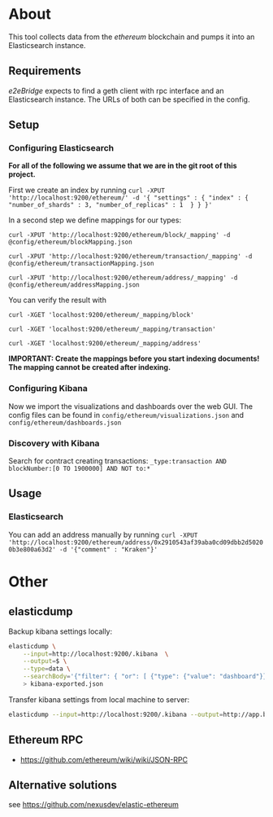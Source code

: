 # About

This tool collects data from the *ethereum* blockchain and pumps it into an Elasticsearch instance. 

## Requirements

_e2eBridge_ expects to find a geth client with rpc interface and an Elasticsearch instance. The URLs of both can be specified in the config.

## Setup

### Configuring Elasticsearch

**For all of the following we assume that we are in the git root of this project.**

First we create an index by running
`curl -XPUT 'http://localhost:9200/ethereum/' -d '{ "settings" : { "index" : { "number_of_shards" : 3, "number_of_replicas" : 1  } } }'`

In a second step we define mappings for our types:

`curl -XPUT 'http://localhost:9200/ethereum/block/_mapping' -d @config/ethereum/blockMapping.json`

`curl -XPUT 'http://localhost:9200/ethereum/transaction/_mapping' -d @config/ethereum/transactionMapping.json`

`curl -XPUT 'http://localhost:9200/ethereum/address/_mapping' -d @config/ethereum/addressMapping.json`

You can verify the result with

`curl -XGET 'localhost:9200/ethereum/_mapping/block'`

`curl -XGET 'localhost:9200/ethereum/_mapping/transaction'`

`curl -XGET 'localhost:9200/ethereum/_mapping/address'`

**IMPORTANT: Create the mappings before you start indexing documents! The mapping cannot be created after indexing.**

### Configuring Kibana

Now we import the visualizations and dashboards over the web GUI. The config files can be found in 
`config/ethereum/visualizations.json` and `config/ethereum/dashboards.json`

### Discovery with Kibana

Search for contract creating transactions:
`_type:transaction AND blockNumber:[0 TO 1900000] AND NOT to:*`

## Usage

### Elasticsearch

You can add an address manually by running
`curl -XPUT 'http://localhost:9200/ethereum/address/0x2910543af39aba0cd09dbb2d50200b3e800a63d2' -d '{"comment" : "Kraken"}'`


# Other

## elasticdump

Backup kibana settings locally:
```bash
elasticdump \
    --input=http://localhost:9200/.kibana  \
    --output=$ \
    --type=data \
    --searchBody='{"filter": { "or": [ {"type": {"value": "dashboard"}}, {"type" : {"value":"visualization"}}] }}' \
    > kibana-exported.json
```

Transfer kibana settings from local machine to server:
```bash
elasticdump --input=http://localhost:9200/.kibana --output=http://app.b0x.it:9200/.kibana --type=data --searchBody='{"filter": { "or": [ {"type": {"value": "dashboard"}}, {"type" : {"value":"visualization"}}] }}'
```

## Ethereum RPC

* https://github.com/ethereum/wiki/wiki/JSON-RPC


## Alternative solutions

see https://github.com/nexusdev/elastic-ethereum